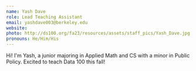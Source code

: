 ```yaml
---
name: Yash Dave
role: Lead Teaching Assistant
email: yashdave003@berkeley.edu
website: 
photo: http://ds100.org/fa23/resources/assets/staff_pics/Yash_Dave.jpg
pronouns: He/Him/His
---
```

Hi! I'm Yash, a junior majoring in Applied Math and CS with a minor in Public Policy. Excited to teach Data 100 this fall!
